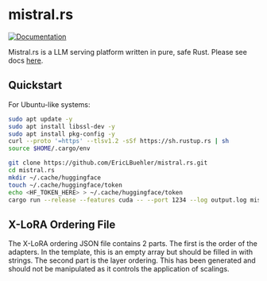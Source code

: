 # mistral.rs
[![Documentation](https://github.com/EricLBuehler/mistral.rs/actions/workflows/docs.yml/badge.svg)](https://ericlbuehler.github.io/mistral.rs/mistralrs_core/)

Mistral.rs is a LLM serving platform written in pure, safe Rust. Please see docs [here](https://ericlbuehler.github.io/mistral.rs/mistralrs_core/).

## Quickstart
For Ubuntu-like systems:
```bash
sudo apt update -y
sudo apt install libssl-dev -y
sudo apt install pkg-config -y
curl --proto '=https' --tlsv1.2 -sSf https://sh.rustup.rs | sh
source $HOME/.cargo/env

git clone https://github.com/EricLBuehler/mistral.rs.git
cd mistral.rs
mkdir ~/.cache/huggingface
touch ~/.cache/huggingface/token
echo <HF_TOKEN_HERE> > ~/.cache/huggingface/token
cargo run --release --features cuda -- --port 1234 --log output.log mistral-gguf -f mistral-7b-instruct-v0.1.Q2_K.gguf
```

## X-LoRA Ordering File
The X-LoRA ordering JSON file contains 2 parts. The first is the order of the adapters. In the template, this is an empty array but should be filled in with strings. The second part is the layer ordering. This has been generated and should not be manipulated as it controls the application of scalings.